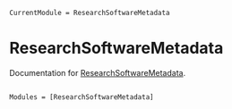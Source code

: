 ```@meta
CurrentModule = ResearchSoftwareMetadata
```

# ResearchSoftwareMetadata

Documentation for [ResearchSoftwareMetadata](https://github.com/richardreeve/ResearchSoftwareMetadata.jl).

```@index
```

```@autodocs
Modules = [ResearchSoftwareMetadata]
```

